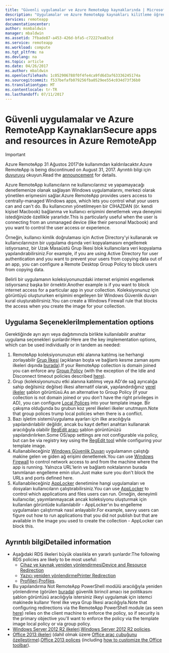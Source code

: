 ```yaml
---
title: "Güvenli uygulamalar ve Azure RemoteApp kaynaklarında | Microsoft Docs"
description: "Uygulamalar ve Azure RemoteApp kaynakları kilitleme öğrenin"
services: remoteapp
documentationcenter: 
author: msmbaldwin
manager: mbaldwin
ms.assetid: 7fbade87-a453-426d-bfa5-c72227ea83cd
ms.service: remoteapp
ms.workload: compute
ms.tgt_pltfrm: na
ms.devlang: na
ms.topic: article
ms.date: 04/26/2017
ms.author: mbaldwin
ms.openlocfilehash: 1c052906788f0f4fe4ca9fd6d3af63336245174a
ms.sourcegitcommit: f537befafb079256fba0529ee554c034d73f36b0
ms.translationtype: MT
ms.contentlocale: tr-TR
ms.lasthandoff: 07/11/2017
---
```

# <a name="secure-apps-and-resources-in-azure-remoteapp"></a><span data-ttu-id="1dfb2-103">Güvenli uygulamalar ve Azure RemoteApp Kaynakları</span><span class="sxs-lookup"><span data-stu-id="1dfb2-103">Secure apps and resources in Azure RemoteApp</span></span>
> [!IMPORTANT]
> <span data-ttu-id="1dfb2-104">Azure RemoteApp 31 Ağustos 2017’de kullanımdan kaldırılacaktır.</span><span class="sxs-lookup"><span data-stu-id="1dfb2-104">Azure RemoteApp is being discontinued on August 31, 2017.</span></span> <span data-ttu-id="1dfb2-105">Ayrıntılı bilgi için [duyuruyu](https://go.microsoft.com/fwlink/?linkid=821148) okuyun.</span><span class="sxs-lookup"><span data-stu-id="1dfb2-105">Read the [announcement](https://go.microsoft.com/fwlink/?linkid=821148) for details.</span></span>
> 
> 

<span data-ttu-id="1dfb2-106">Azure RemoteApp kullanıcıların ne kullanıcılarınız ve yapamayacağı denetlemenize olanak sağlayan Windows uygulamalarını, merkezi olarak yönetilen erişmesini sağlar.</span><span class="sxs-lookup"><span data-stu-id="1dfb2-106">Azure RemoteApp provides users access to centrally-managed Windows apps, which lets you control what your users can and can't do.</span></span>  <span data-ttu-id="1dfb2-107">Bu kullanıcının yönetilmeyen bir CİHAZDAN (ör. kendi kişisel Macbook) bağlanma ve kullanıcı erişimini denetlemek veya deneyimi istediğinizde özellikle yararlıdır.</span><span class="sxs-lookup"><span data-stu-id="1dfb2-107">This is particularly useful when the user is connecting from an unmanaged device (like their personal Macbook) and you want to control the user access or experience.</span></span>

<span data-ttu-id="1dfb2-108">Örneğin, kullanıcı kimlik doğrulaması için Active Directory'yi kullanarak ve kullanıcılarınızın bir uygulama dışında veri kopyalamasını engellemek istiyorsanız, bir Uzak Masaüstü Grup İlkesi blok kullanıcılara veri kopyalama yapılandırabilirsiniz.</span><span class="sxs-lookup"><span data-stu-id="1dfb2-108">For example, if you are using Active Directory for user authentication and you want to prevent your users from copying data out of an app, you can configure a Remote Desktop Group Policy to block users from copying data.</span></span>

<span data-ttu-id="1dfb2-109">Belirli bir uygulamanın koleksiyonunuzdaki internet erişimini engellemek istiyorsanız başka bir örnektir.</span><span class="sxs-lookup"><span data-stu-id="1dfb2-109">Another example is if you want to block internet access for a particular app in your collection.</span></span> <span data-ttu-id="1dfb2-110">Koleksiyonunuz için görüntüyü oluştururken erişimini engelleyen bir Windows Güvenlik duvarı kural oluşturabilirsiniz.</span><span class="sxs-lookup"><span data-stu-id="1dfb2-110">You can create a Windows Firewall rule that blocks the access when you create the image for your collection.</span></span>

## <a name="implementation-options"></a><span data-ttu-id="1dfb2-111">Uygulama Seçenekleri</span><span class="sxs-lookup"><span data-stu-id="1dfb2-111">Implementation options</span></span>
  <span data-ttu-id="1dfb2-112">Gerektiğinde ayrı ayrı veya dağıtımınızla birlikte kullanılabilir anahtar uygulama seçenekleri şunlardır:</span><span class="sxs-lookup"><span data-stu-id="1dfb2-112">Here are the key implementation options, which can be used individually or in tandem as needed:</span></span>

1. <span data-ttu-id="1dfb2-113">RemoteApp koleksiyonunuzun etki alanına katılmış ise herhangi zorlayabilir [Grup İlkesi](https://technet.microsoft.com/library/cc725828.aspx) (açıklanan boşta ve bağlantı kesme zaman aşımı ilkeleri dışında [burada](../azure-subscription-service-limits.md)).</span><span class="sxs-lookup"><span data-stu-id="1dfb2-113">If your RemoteApp collection is domain joined you can enforce any [Group Policy](https://technet.microsoft.com/library/cc725828.aspx) (with the exception of the Idle and Disconnect timeout policies described [here](../azure-subscription-service-limits.md)).</span></span>
2. <span data-ttu-id="1dfb2-114">Grup (koleksiyonunuzu etki alanına katılmış veya AD'de sağ ayrıcalığa sahip değilsiniz değilse) ilkesi alternatif olarak, yapılandırdığınız [yerel ilkeler](https://technet.microsoft.com/library/cc775702.aspx) şablon görüntüsü.</span><span class="sxs-lookup"><span data-stu-id="1dfb2-114">As an alternative to Group Policy (if your collection is not domain joined or you don't have the right privileges in AD), you can configure [Local Polices](https://technet.microsoft.com/library/cc775702.aspx) into your template image.</span></span>  <span data-ttu-id="1dfb2-115">Bir çakışma olduğunda bu grubun koz yerel ilkeleri ilkeler unutmayın.</span><span class="sxs-lookup"><span data-stu-id="1dfb2-115">Note that group polices trump local policies when there is a conflict.</span></span>
3. <span data-ttu-id="1dfb2-116">Bazı işletim sistemi/uygulama ayarları için ilke aracılığıyla yapılandırılabilir değildir, ancak bu kayıt defteri anahtarı kullanarak aracılığıyla olabilir [RegEdit aracı](remoteapp-hybridtrouble.md) şablon görüntünüzü yapılandırılırken.</span><span class="sxs-lookup"><span data-stu-id="1dfb2-116">Some OS/app settings are not configurable via policy, but can be via registry key using the [RegEdit tool](remoteapp-hybridtrouble.md) while configuring your template image.</span></span>
4. <span data-ttu-id="1dfb2-117">Kullanabileceğiniz [Windows Güvenlik Duvarı](http://windows.microsoft.com/en-US/windows-8/Windows-Firewall-from-start-to-finish) uygulamanın çalıştığı makine gelen ve giden ağ erişimi denetlemek.</span><span class="sxs-lookup"><span data-stu-id="1dfb2-117">You can use [Windows Firewall](http://windows.microsoft.com/en-US/windows-8/Windows-Firewall-from-start-to-finish) to control network access to and from the machine where the app is running.</span></span> <span data-ttu-id="1dfb2-118">Yalnızca URL'lerin ve bağlantı noktalarının burada tanımlanan engelleme emin olun.</span><span class="sxs-lookup"><span data-stu-id="1dfb2-118">Just make sure you don't block the URLs and ports defined here.</span></span>
5. <span data-ttu-id="1dfb2-119">Kullanabileceğiniz [AppLocker](https://technet.microsoft.com/library/hh831440.aspx) denetimine hangi uygulamaları ve dosyaları kullanıcıların çalıştırabilirsiniz.</span><span class="sxs-lookup"><span data-stu-id="1dfb2-119">You can use [AppLocker](https://technet.microsoft.com/library/hh831440.aspx) to control which applications and files users can run.</span></span> <span data-ttu-id="1dfb2-120">Örneğin, deneyimli kullanıcılar, yayımlanmayacak ancak koleksiyonu oluşturmak için kullanılan görüntüde kullanılabilir - AppLocker'ın bu engelleme uygulamaları çalıştırmak nasıl anlayabilir.</span><span class="sxs-lookup"><span data-stu-id="1dfb2-120">For example, savvy users can figure out how to run applications that you did not publish but that are available in the image you used to create the collection - AppLocker can block this.</span></span>

## <a name="detailed-information"></a><span data-ttu-id="1dfb2-121">Ayrıntılı bilgi</span><span class="sxs-lookup"><span data-stu-id="1dfb2-121">Detailed information</span></span>
* <span data-ttu-id="1dfb2-122">Aşağıdaki RDS ilkeleri büyük olasılıkla en yararlı şunlardır:</span><span class="sxs-lookup"><span data-stu-id="1dfb2-122">The following RDS policies are likely to be most useful:</span></span>
  * [<span data-ttu-id="1dfb2-123">Cihaz ve kaynak yeniden yönlendirmesi</span><span class="sxs-lookup"><span data-stu-id="1dfb2-123">Device and Resource Redirection</span></span>](https://technet.microsoft.com/library/ee791794.aspx)
  * [<span data-ttu-id="1dfb2-124">Yazıcı yeniden yönlendirme</span><span class="sxs-lookup"><span data-stu-id="1dfb2-124">Printer Redirection</span></span>](https://technet.microsoft.com/library/ee791784.aspx)
  * <span data-ttu-id="1dfb2-125">[Profilleri](https://technet.microsoft.com/library/ee791865.aspx).</span><span class="sxs-lookup"><span data-stu-id="1dfb2-125">[Profiles](https://technet.microsoft.com/library/ee791865.aspx).</span></span>
* <span data-ttu-id="1dfb2-126">Bu yapılandırma Not RemoteApp PowerShell modülü aracılığıyla yeniden yönlendirme (görülen [burada](remoteapp-redirection.md)) güvenlik birincil amacı ise politikasını şablon görüntüsü aracılığıyla istersiniz ilkeyi uygulamak için istemci makinede kullanır Yerel ilke veya Grup İlkesi aracılığıyla.</span><span class="sxs-lookup"><span data-stu-id="1dfb2-126">Note that configuring redirections via the RemoteApp PowerShell module (as seen [here](remoteapp-redirection.md)) relies on the client machine to enforce the policy, so if security is the primary objective you'll want to enforce the policy via the template image local policy or via group policy.</span></span>
* <span data-ttu-id="1dfb2-127">[Windows Server 2012 R2 ilkeleri](https://technet.microsoft.com/library/hh831791.aspx).</span><span class="sxs-lookup"><span data-stu-id="1dfb2-127">[Windows Server 2012 R2 policies](https://technet.microsoft.com/library/hh831791.aspx).</span></span>
* <span data-ttu-id="1dfb2-128">[Office 2013 ilkeleri](https://technet.microsoft.com/library/cc178969.aspx) (dahil olmak üzere [Office araç çubuğunu özelleştirme](https://technet.microsoft.com/library/cc179143.aspx)).</span><span class="sxs-lookup"><span data-stu-id="1dfb2-128">[Office 2013 polices](https://technet.microsoft.com/library/cc178969.aspx) (including [how to customize the Office toolbar](https://technet.microsoft.com/library/cc179143.aspx)).</span></span>

